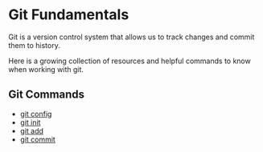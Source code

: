 # Git Fundamentals

Git is a version control system that allows us to track changes and commit them to history.

Here is a growing collection of resources and helpful commands to know when working with git. 

## Git Commands
- [git config](./commands/Config.md)
- [git init](./commands/Init.md)
- [git add](./commands/Add.md)
- [git commit](./commands/Commit.md)